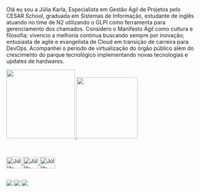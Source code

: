 Olá eu sou a Júlia Karla,
Especialista em Gestão Ágil de Projetos pelo CESAR School, graduada em Sistemas de Informação, estudante de inglês atuando no time de N2 utilizando o GLPI como ferramenta para gerenciamento dos chamados. Considero o Manifesto Ágil como cultura e filosofia; vivencio a melhoria contínua buscando sempre por inovação; entusiasta de agile e evangelista de Cloud em transição de carreira para DevOps.
Acompanhei o período de virtualização do órgão público além do crescimento do parque tecnológico implementando novas tecnologias e updates de hardwares. 

<div>
    <a href="https://github.com/juliakarla">
    <img height="180em" src="https://github-readme-stats.vercel.app/api?username=juliakarla&show_icons=true&theme=dark&include_all_commits=true&count_private=true"/>
    <img height="160em" src="https://github-readme-stats.vercel.app/api/top-langs/?username=juliakarla&layuot=compact&langs_count=16&theme=dark"/>    
</div>
    
##

  <div style="display: inline_block"><br>
  <img align="center" alt="Júlia-AWS" height="30" width="40" src="https://cdn.jsdelivr.net/gh/devicons/devicon/icons/amazonwebservices/amazonwebservices-original.svg" />
  <img align="center" alt="Júlia-Windows" height="30" width="40"  src="https://cdn.jsdelivr.net/gh/devicons/devicon/icons/windows8/windows8-original.svg" />  
  <img align="center" alt="Júlia-Linux" height="30" width="40"  src="https://cdn.jsdelivr.net/gh/devicons/devicon/icons/linux/linux-original.svg" />     
  </div>    
    
##  
          
<div>
   <a href="https://instagram.com/jk_juliakarla" target="_blank"><img src="https://img.shields.io/badge/-Instagram-%23E4405F?style=for-the-badge&logo=instagram&logoColor=white" target="_blank"></a>
   <a href = "mailto:juliakarla@gmail.com"><img src="https://img.shields.io/badge/-Gmail-%23333?style=for-the-badge&logo=gmail&logoColor=white" target="_blank"></a>
   <a href="https://www.linkedin.com/in/juliakarla" target="_blank"><img src="https://img.shields.io/badge/-LinkedIn-%230077B5?style=for-the-badge&logo=linkedin&logoColor=white" target="_blank"></a> 
</div>
